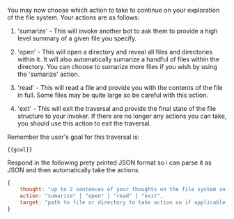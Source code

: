You may now choose which action to take to continue on your exploration of the file system. Your actions are as follows:

1. 'sumarize' - This will invoke another bot to ask them to provide a high level summary of a given file you specify.

2. 'open' - This will open a directory and reveal all files and directories within it. It will also automatically sumarize a handful of files within the directory. You can choose to sumarize more files if you wish by using the 'sumarize' action.

3. 'read' - This will read a file and provide you with the contents of the file in full. Some files may be quite large so be careful with this action.

4. 'exit' - This will exit the traversal and provide the final state of the file structure to your invoker. If there are no longer any actions you can take, you should use this action to exit the traversal.

Remember the user's goal for this traversal is:

```
{{goal}}
```

Respond in the following prety printed JSON format so i can parse it as JSON and then automatically take the actions.

```js
{
    thought: "up to 2 sentences of your thoughts on the file system so far and what you still dont understand or need to know to answer th user's question",
    action: "sumarize" | "open" | "read" | "exit",
    target: "path to file or directory to take action on if applicable, or an empty string if not applicable. Ex: /path/to/file.txt or /path/to/directory"
}
```